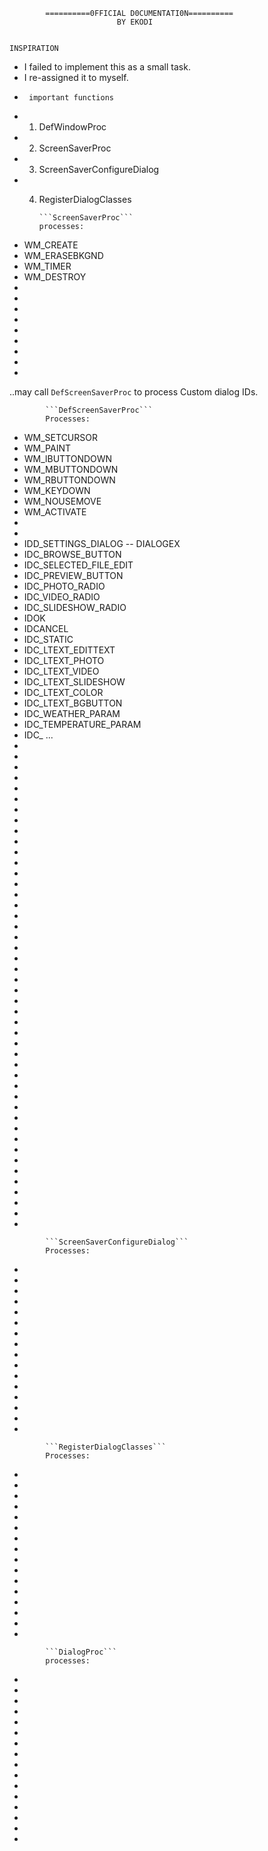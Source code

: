            ==========0FFICIAL D0CUMENTATI0N==========
                            BY EKODI


    INSPIRATION
- I failed to implement this as a small task. 
- I re-assigned it to myself.


 *      important functions
 * 01.  DefWindowProc
 * 02.  ScreenSaverProc
 * 03.  ScreenSaverConfigureDialog
 * 04.  RegisterDialogClasses



            ```ScreenSaverProc```
            processes:
 * WM_CREATE
 * WM_ERASEBKGND
 * WM_TIMER
 * WM_DESTROY
 * 
 * 
 * 
 * 
 * 
 * 
 * 
 * 
 * 

..may call ```DefScreenSaverProc``` to process Custom dialog IDs.





            ```DefScreenSaverProc```        
            Processes:
 * WM_SETCURSOR
 * WM_PAINT
 * WM_lBUTTONDOWN
 * WM_MBUTTONDOWN
 * WM_RBUTTONDOWN
 * WM_KEYDOWN
 * WM_NOUSEMOVE
 * WM_ACTIVATE
 * 
 * 
 * IDD_SETTINGS_DIALOG -- DIALOGEX
 * IDC_BROWSE_BUTTON
 * IDC_SELECTED_FILE_EDIT
 * IDC_PREVIEW_BUTTON
 * IDC_PHOTO_RADIO
 * IDC_VIDEO_RADIO
 * IDC_SLIDESHOW_RADIO
 * IDOK
 * IDCANCEL
 * IDC_STATIC
 * IDC_LTEXT_EDITTEXT
 * IDC_LTEXT_PHOTO
 * IDC_LTEXT_VIDEO
 * IDC_LTEXT_SLIDESHOW
 * IDC_LTEXT_COLOR
 * IDC_LTEXT_BGBUTTON
 * IDC_WEATHER_PARAM
 * IDC_TEMPERATURE_PARAM
 * IDC_ ...
 * 
 * 
 * 
 * 
 * 
 * 
 * 
 * 
 * 
 * 
 * 
 * 
 * 
 * 
 * 
 * 
 * 
 * 
 * 
 * 
 * 
 * 
 * 
 * 
 * 
 * 
 * 
 * 
 * 
 * 
 * 
 * 
 * 
 * 
 * 
 * 
 * 
 * 
 * 
 * 
 * 
 * 
 * 
 * 
 * 
 * 
 

            ```ScreenSaverConfigureDialog```
            Processes:
 * 
 * 
 * 
 * 
 * 
 * 
 * 
 * 
 * 
 * 
 * 
 * 
 * 
 * 
 * 
 * 


            ```RegisterDialogClasses```
            Processes:
 * 
 * 
 * 
 * 
 * 
 *  
 * 
 * 
 * 
 * 
 * 
 * 
 * 
 * 
 * 
 * 


            ```DialogProc```
            processes:
 * 
 * 
 * 
 * 
 * 
 * 
 * 
 * 
 * 
 * 
 * 
 * 
 * 
 * 
 * 
 * 

